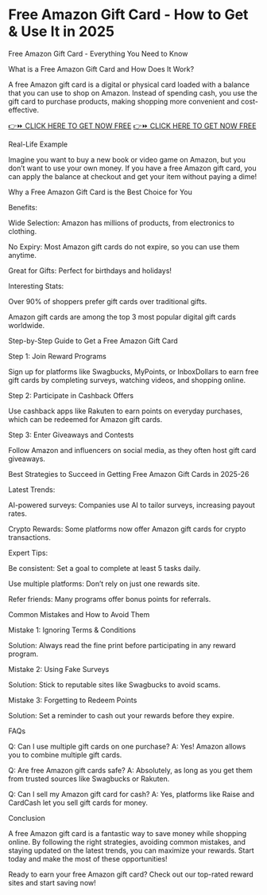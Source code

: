 # Free Amazon Gift Card - How to Get & Use It in 2025

Free Amazon Gift Card - Everything You Need to Know

What is a Free Amazon Gift Card and How Does It Work?

A free Amazon gift card is a digital or physical card loaded with a balance that you can use to shop on Amazon. Instead of spending cash, you use the gift card to purchase products, making shopping more convenient and cost-effective.

[👉⏩ CLICK HERE TO GET NOW FREE](https://ecomadboosters.xyz/free%20amazon%20gift%20card/)
[👉⏩ CLICK HERE TO GET NOW FREE](https://ecomadboosters.xyz/free%20amazon%20gift%20card/)



Real-Life Example

Imagine you want to buy a new book or video game on Amazon, but you don’t want to use your own money. If you have a free Amazon gift card, you can apply the balance at checkout and get your item without paying a dime!

Why a Free Amazon Gift Card is the Best Choice for You

Benefits:

Wide Selection: Amazon has millions of products, from electronics to clothing.

No Expiry: Most Amazon gift cards do not expire, so you can use them anytime.

Great for Gifts: Perfect for birthdays and holidays!

Interesting Stats:

Over 90% of shoppers prefer gift cards over traditional gifts.

Amazon gift cards are among the top 3 most popular digital gift cards worldwide.

Step-by-Step Guide to Get a Free Amazon Gift Card

Step 1: Join Reward Programs

Sign up for platforms like Swagbucks, MyPoints, or InboxDollars to earn free gift cards by completing surveys, watching videos, and shopping online.

Step 2: Participate in Cashback Offers

Use cashback apps like Rakuten to earn points on everyday purchases, which can be redeemed for Amazon gift cards.

Step 3: Enter Giveaways and Contests

Follow Amazon and influencers on social media, as they often host gift card giveaways.

Best Strategies to Succeed in Getting Free Amazon Gift Cards in 2025-26

Latest Trends:

AI-powered surveys: Companies use AI to tailor surveys, increasing payout rates.

Crypto Rewards: Some platforms now offer Amazon gift cards for crypto transactions.

Expert Tips:

Be consistent: Set a goal to complete at least 5 tasks daily.

Use multiple platforms: Don’t rely on just one rewards site.

Refer friends: Many programs offer bonus points for referrals.

Common Mistakes and How to Avoid Them

Mistake 1: Ignoring Terms & Conditions

Solution: Always read the fine print before participating in any reward program.

Mistake 2: Using Fake Surveys

Solution: Stick to reputable sites like Swagbucks to avoid scams.

Mistake 3: Forgetting to Redeem Points

Solution: Set a reminder to cash out your rewards before they expire.

FAQs

Q: Can I use multiple gift cards on one purchase?
A: Yes! Amazon allows you to combine multiple gift cards.

Q: Are free Amazon gift cards safe?
A: Absolutely, as long as you get them from trusted sources like Swagbucks or Rakuten.

Q: Can I sell my Amazon gift card for cash?
A: Yes, platforms like Raise and CardCash let you sell gift cards for money.

Conclusion

A free Amazon gift card is a fantastic way to save money while shopping online. By following the right strategies, avoiding common mistakes, and staying updated on the latest trends, you can maximize your rewards. Start today and make the most of these opportunities!

Ready to earn your free Amazon gift card? Check out our top-rated reward sites and start saving now!

